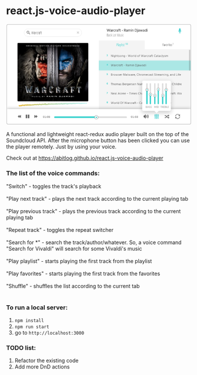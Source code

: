# react.js-voice-audio-player
<p align="right">
  <img src="/react-player.png" />
</p>

 A functional and lightweight react-redux audio player built on the top of the Soundcloud API. After the microphone button has been clicked you can use the player remotely. Just by using your voice.
 
Check out at https://abitlog.github.io/react.js-voice-audio-player

### The list of the voice commands:

"Switch" - toggles the track's playback <br><br>
"Play next track" - plays the next track according to the current playing tab <br><br>
"Play previous track" - plays the previous track according to the current playing tab <br><br>
"Repeat track" - toggles the repeat switcher <br><br>
"Search for *" - search the track/author/whatever. So, a voice command "Search for Vivaldi" will search for some Vivaldi's music <br><br>
"Play playlist" - starts playing the first track from the playlist <br><br>
"Play favorites" - starts playing the first track from the favorites <br><br>
"Shuffle" - shuffles the list according to the current tab <br><br>

### To run a local server: 
1. `npm install`
2. `npm run start`
3. go to `http://localhost:3000`

### TODO list:
1. Refactor the existing code
2. Add more DnD actions
